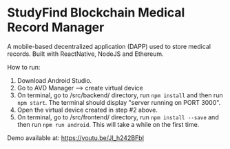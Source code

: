 # StudyFind Blockchain Medical Record Manager

A mobile-based decentralized application (DAPP) used to store medical records. Built with ReactNative, NodeJS and Ethereum.

How to run:

1. Download Android Studio.
2. Go to AVD Manager --> create virtual device
3. On terminal, go to /src/backend/ directory, run `npm install` and then run `npm start`. The terminal should display "server running on PORT 3000".
4. Open the virtual device created in step #2 above.
5. On terminal, go to /src/frontend/ directory, run `npm install --save` and then run `npm run android`. This will take a while on the first time.

Demo available at:
https://youtu.be/JI_h242BFbI
